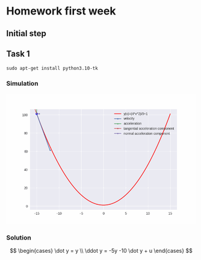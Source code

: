# Homework first week

## Initial step

## Task 1

```shell
sudo apt-get install python3.10-tk
```

### Simulation

<img src="task1.gif" alt="simulation 1">

### Solution

$$
\begin{cases} \dot y = y \\ \ddot y = -5y -10 \dot y + u
\end{cases}
$$
